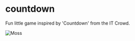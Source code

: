 # countdown

Fun little game inspired by 'Countdown' from the IT Crowd.

![Moss](https://i.kym-cdn.com/entries/icons/facebook/000/019/673/tnet.jpg)
